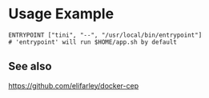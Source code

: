 # Usage Example


```
ENTRYPOINT ["tini", "--", "/usr/local/bin/entrypoint"]
# 'entrypoint' will run $HOME/app.sh by default
```

## See also
https://github.com/elifarley/docker-cep
